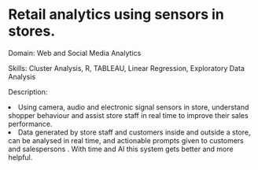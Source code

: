 # Retail analytics using sensors in stores.
<p>Domain: Web and Social Media Analytics</p>
<p>Skills: Cluster Analysis, R, TABLEAU, Linear Regression, Exploratory Data Analysis</p>
<p>Description: <li>Using camera, audio and electronic signal sensors in store, understand shopper behaviour and assist store staff in real time to improve their sales performance.</li>
<li>Data generated by store staff and customers inside and outside a store, can be analysed in real time, and actionable prompts given to customers and salespersons . With time and AI this system gets better and more helpful.</li></p>
